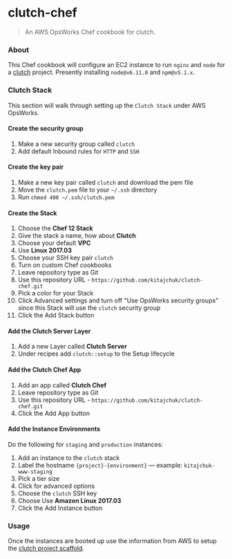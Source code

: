 clutch-chef
===========

> An AWS OpsWorks Chef cookbook for clutch.



### About
This Chef cookbook will configure an EC2 instance to run `nginx` and `node` for a [clutch](https://github.com/kitajchuk/clutch) project. Presently installing `node@v6.11.0` and `npm@v5.1.x`.



### Clutch Stack
This section will walk through setting up the `Clutch Stack` under AWS OpsWorks.

#### Create the security group
1. Make a new security group called `clutch`
2. Add default Inbound rules for `HTTP` and `SSH`

#### Create the key pair
1. Make a new key pair called `clutch` and download the pem file
2. Move the `clutch.pem` file to your `~/.ssh` directory
3. Run `chmod 400 ~/.ssh/clutch.pem`

#### Create the Stack
1. Choose the **Chef 12 Stack**
2. Give the stack a name, how about **Clutch**
3. Choose your default **VPC**
4. Use **Linux 2017.03**
5. Choose your SSH key pair `clutch`
6. Turn on custom Chef cookbooks
7. Leave repository type as Git
8. Use this repository URL - `https://github.com/kitajchuk/clutch-chef.git`
9. Pick a color for your Stack
10. Click Advanced settings and turn off "Use OpsWorks security groups" since this Stack will use the `clutch` security group
11. Click the Add Stack button

#### Add the Clutch Server Layer
1. Add a new Layer called **Clutch Server**
2. Under recipes add `clutch::setup` to the Setup lifecycle

#### Add the Clutch Chef App
1. Add an app called **Clutch Chef**
2. Leave repository type as Git
3. Use this repository URL - `https://github.com/kitajchuk/clutch-chef.git`
4. Click the Add App button

#### Add the Instance Environments
Do the following for `staging` and `production` instances:

1. Add an instance to the `clutch` stack
2. Label the hostname `{project}-{environment}` — example: `kitajchuk-www-staging`
3. Pick a tier size
4. Click for advanced options
5. Choose the `clutch` SSH key
6. Choose Use **Amazon Linux 2017.03**
7. Click the Add Instance button



### Usage
Once the instances are booted up use the information from AWS to setup the [clutch project scaffold](https://github.com/kitajchuk/clutch#aws).
